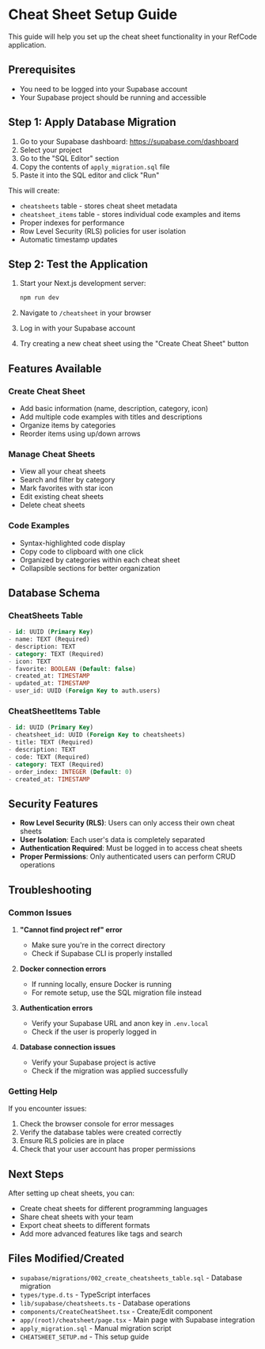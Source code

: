 # Cheat Sheet Setup Guide

This guide will help you set up the cheat sheet functionality in your RefCode application.

## Prerequisites

- You need to be logged into your Supabase account
- Your Supabase project should be running and accessible

## Step 1: Apply Database Migration

1. Go to your Supabase dashboard: https://supabase.com/dashboard
2. Select your project
3. Go to the "SQL Editor" section
4. Copy the contents of `apply_migration.sql` file
5. Paste it into the SQL editor and click "Run"

This will create:
- `cheatsheets` table - stores cheat sheet metadata
- `cheatsheet_items` table - stores individual code examples and items
- Proper indexes for performance
- Row Level Security (RLS) policies for user isolation
- Automatic timestamp updates

## Step 2: Test the Application

1. Start your Next.js development server:
   ```bash
   npm run dev
   ```

2. Navigate to `/cheatsheet` in your browser
3. Log in with your Supabase account
4. Try creating a new cheat sheet using the "Create Cheat Sheet" button

## Features Available

### Create Cheat Sheet
- Add basic information (name, description, category, icon)
- Add multiple code examples with titles and descriptions
- Organize items by categories
- Reorder items using up/down arrows

### Manage Cheat Sheets
- View all your cheat sheets
- Search and filter by category
- Mark favorites with star icon
- Edit existing cheat sheets
- Delete cheat sheets

### Code Examples
- Syntax-highlighted code display
- Copy code to clipboard with one click
- Organized by categories within each cheat sheet
- Collapsible sections for better organization

## Database Schema

### CheatSheets Table
```sql
- id: UUID (Primary Key)
- name: TEXT (Required)
- description: TEXT
- category: TEXT (Required)
- icon: TEXT
- favorite: BOOLEAN (Default: false)
- created_at: TIMESTAMP
- updated_at: TIMESTAMP
- user_id: UUID (Foreign Key to auth.users)
```

### CheatSheetItems Table
```sql
- id: UUID (Primary Key)
- cheatsheet_id: UUID (Foreign Key to cheatsheets)
- title: TEXT (Required)
- description: TEXT
- code: TEXT (Required)
- category: TEXT (Required)
- order_index: INTEGER (Default: 0)
- created_at: TIMESTAMP
```

## Security Features

- **Row Level Security (RLS)**: Users can only access their own cheat sheets
- **User Isolation**: Each user's data is completely separated
- **Authentication Required**: Must be logged in to access cheat sheets
- **Proper Permissions**: Only authenticated users can perform CRUD operations

## Troubleshooting

### Common Issues

1. **"Cannot find project ref" error**
   - Make sure you're in the correct directory
   - Check if Supabase CLI is properly installed

2. **Docker connection errors**
   - If running locally, ensure Docker is running
   - For remote setup, use the SQL migration file instead

3. **Authentication errors**
   - Verify your Supabase URL and anon key in `.env.local`
   - Check if the user is properly logged in

4. **Database connection issues**
   - Verify your Supabase project is active
   - Check if the migration was applied successfully

### Getting Help

If you encounter issues:
1. Check the browser console for error messages
2. Verify the database tables were created correctly
3. Ensure RLS policies are in place
4. Check that your user account has proper permissions

## Next Steps

After setting up cheat sheets, you can:
- Create cheat sheets for different programming languages
- Share cheat sheets with your team
- Export cheat sheets to different formats
- Add more advanced features like tags and search

## Files Modified/Created

- `supabase/migrations/002_create_cheatsheets_table.sql` - Database migration
- `types/type.d.ts` - TypeScript interfaces
- `lib/supabase/cheatsheets.ts` - Database operations
- `components/CreateCheatSheet.tsx` - Create/Edit component
- `app/(root)/cheatsheet/page.tsx` - Main page with Supabase integration
- `apply_migration.sql` - Manual migration script
- `CHEATSHEET_SETUP.md` - This setup guide
